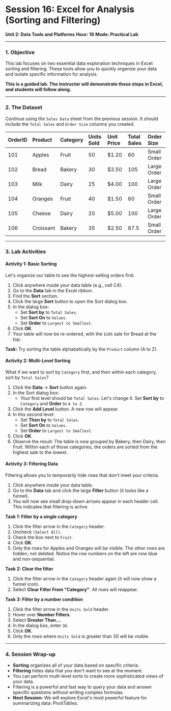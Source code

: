 # Session 16: Excel for Analysis (Sorting and Filtering)

**Unit 2: Data Tools and Platforms**
**Hour: 16**
**Mode: Practical Lab**

---

### 1. Objective

This lab focuses on two essential data exploration techniques in Excel: sorting and filtering. These tools allow you to quickly organize your data and isolate specific information for analysis.

**This is a guided lab. The instructor will demonstrate these steps in Excel, and students will follow along.**

---

### 2. The Dataset

Continue using the `Sales Data` sheet from the previous session. It should include the `Total Sales` and `Order Size` columns you created.

| OrderID | Product | Category | Units Sold | Unit Price | Total Sales | Order Size |
| :--- | :--- | :--- | :--- | :--- | :--- | :--- |
| 101 | Apples | Fruit | 50 | $1.20 | 60 | Small Order |
| 102 | Bread | Bakery | 30 | $3.50 | 105 | Large Order |
| 103 | Milk | Dairy | 25 | $4.00 | 100 | Large Order |
| 104 | Oranges | Fruit | 40 | $1.50 | 60 | Small Order |
| 105 | Cheese | Dairy | 20 | $5.00 | 100 | Large Order |
| 106 | Croissant | Bakery | 35 | $2.50 | 87.5 | Small Order |

---

### 3. Lab Activities

#### Activity 1: Basic Sorting

Let's organize our table to see the highest-selling orders first.

1.  Click anywhere inside your data table (e.g., cell C4).
2.  Go to the **Data** tab in the Excel ribbon.
3.  Find the **Sort** section.
4.  Click the large **Sort** button to open the Sort dialog box.
5.  In the dialog box:
    *   Set **Sort by** to `Total Sales`.
    *   Set **Sort On** to `Values`.
    *   Set **Order** to `Largest to Smallest`.
6.  Click **OK**.
7.  Your table will now be re-ordered, with the `$105` sale for Bread at the top.

**Task:** Try sorting the table alphabetically by the `Product` column (A to Z).

#### Activity 2: Multi-Level Sorting

What if we want to sort by `Category` first, and then within each category, sort by `Total Sales`?

1.  Click the **Data** -> **Sort** button again.
2.  In the Sort dialog box:
    *   Your first level should be `Total Sales`. Let's change it. Set **Sort by** to `Category` and **Order** to `A to Z`.
3.  Click the **Add Level** button. A new row will appear.
4.  In this second level:
    *   Set **Then by** to `Total Sales`.
    *   Set **Sort On** to `Values`.
    *   Set **Order** to `Largest to Smallest`.
5.  Click **OK**.
6.  Observe the result: The table is now grouped by Bakery, then Dairy, then Fruit. Within each of those categories, the orders are sorted from the highest sale to the lowest.

#### Activity 3: Filtering Data

Filtering allows you to temporarily hide rows that don't meet your criteria.

1.  Click anywhere inside your data table.
2.  Go to the **Data** tab and click the large **Filter** button (it looks like a funnel).
3.  You will now see small drop-down arrows appear in each header cell. This indicates that filtering is active.

**Task 1: Filter by a single category**
1.  Click the filter arrow in the `Category` header.
2.  Uncheck `(Select All)`.
3.  Check the box next to `Fruit`.
4.  Click **OK**.
5.  Only the rows for Apples and Oranges will be visible. The other rows are hidden, not deleted. Notice the row numbers on the left are now blue and non-sequential.

**Task 2: Clear the filter**
1.  Click the filter arrow in the `Category` header again (it will now show a funnel icon).
2.  Select **Clear Filter From "Category"**. All rows will reappear.

**Task 3: Filter by a number condition**
1.  Click the filter arrow in the `Units Sold` header.
2.  Hover over **Number Filters**.
3.  Select **Greater Than...**.
4.  In the dialog box, enter `30`.
5.  Click **OK**.
6.  Only the rows where `Units Sold` is greater than 30 will be visible.

---

### 4. Session Wrap-up

*   **Sorting** organizes all of your data based on specific criteria.
*   **Filtering** hides data that you don't want to see at the moment.
*   You can perform multi-level sorts to create more sophisticated views of your data.
*   Filtering is a powerful and fast way to query your data and answer specific questions without writing complex formulas.
*   **Next Session:** We will explore Excel's most powerful feature for summarizing data: PivotTables.